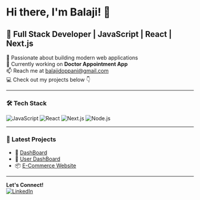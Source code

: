 # Hi there, I'm Balaji! 👋

## 🚀 Full Stack Developer | JavaScript | React | Next.js

🌟 Passionate about building modern web applications  
🔭 Currently working on **Doctor Appointment App**  
📫 Reach me at [balajidoppani@gmail.com](mailto:balajidoppani@gmail.com)  
💻 Check out my projects below 👇  

---
### 🛠 Tech Stack  
![JavaScript](https://img.shields.io/badge/JavaScript-F7DF1E?style=for-the-badge&logo=javascript&logoColor=black)
![React](https://img.shields.io/badge/React-61DAFB?style=for-the-badge&logo=react&logoColor=black)
![Next.js](https://img.shields.io/badge/Next.js-000000?style=for-the-badge&logo=nextdotjs&logoColor=white)
![Node.js](https://img.shields.io/badge/Node.js-43853D?style=for-the-badge&logo=node.js&logoColor=white)


---
### 🎯 Latest Projects  
- 🚀 [DashBoard](https://balajibalu19.github.io/dashboard-project/)  
- 🏥 [User DashBoard](https://balajibalu19.github.io/Ajackus-Dashboard/)  
- 📦 [E-Commerce Website](https://balajibalu19.github.io/react-product-catalog/)

---
**Let's Connect!**  
[![LinkedIn](https://img.shields.io/badge/LinkedIn-0A66C2?style=for-the-badge&logo=linkedin&logoColor=white)](https://linkedin.com/in/doppani-balaji)  
